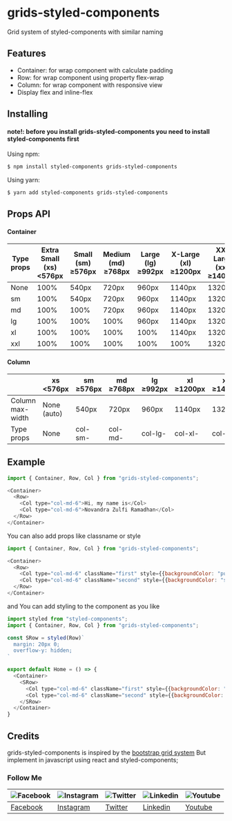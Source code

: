 # grids-styled-components

Grid system of styled-components with similar naming

## Features

- Container: for wrap component with calculate padding
- Row: for wrap component using property flex-wrap
- Column: for wrap component with responsive view
- Display flex and inline-flex

## Installing

#### note!: before you install grids-styled-components you need to install styled-components first

Using npm:

```bash
$ npm install styled-components grids-styled-components
```

Using yarn:

```bash
$ yarn add styled-components grids-styled-components
```

## Props API

#### Container

| Type props | Extra Small (xs)  <576px | Small (sm)  ≥576px | Medium (md)  ≥768px | Large (lg)  ≥992px | X-Large (xl)  ≥1200px | XX-Large (xxl)  ≥1400px |
|------------|--------------------------|--------------------|---------------------|--------------------|-----------------------|-------------------------|
| None       | 100%                     | 540px              | 720px               | 960px              | 1140px                | 1320px                  |
| sm         | 100%                     | 540px              | 720px               | 960px              | 1140px                | 1320px                  |
| md         | 100%                     | 100%               | 720px               | 960px              | 1140px                | 1320px                  |
| lg         | 100%                     | 100%               | 100%                | 960px              | 1140px                | 1320px                  |
| xl         | 100%                     | 100%               | 100%                | 100%               | 1140px                | 1320px                  |
| xxl        | 100%                     | 100%               | 100%                | 100%               | 100%                  | 1320px                  |

#### Column

|                   | xs  <576px  | sm  ≥576px | md  ≥768px | lg  ≥992px | xl  ≥1200px | xxl  ≥1400px |
|-------------------|-------------|------------|------------|------------|-------------|--------------|
| Column  max-width | None (auto) | 540px      | 720px      | 960px      | 1140px      | 1320px       |
| Type props        | None        | col-sm-    | col-md-    | col-lg-    | col-xl-     | col-xxl-     |

## Example

```js
import { Container, Row, Col } from "grids-styled-components";

<Container>
  <Row>
    <Col type="col-md-6">Hi, my name is</Col>
    <Col type="col-md-6">Novandra Zulfi Ramadhan</Col>
  </Row>
</Container>
```

You can also add props like classname or style

```js
import { Container, Row, Col } from "grids-styled-components";

<Container>
  <Row>
    <Col type="col-md-6" className="first" style={{backgroundColor: "purple"}}>Hi, my name is</Col>
    <Col type="col-md-6" className="second" style={{backgroundColor: "skyblue"}}>Novandra Zulfi Ramadhan</Col>
  </Row>
</Container>
```

and You can add styling to the component as you like
```js
import styled from "styled-components";
import { Container, Row, Col } from "grids-styled-components";

const SRow = styled(Row)`
  margin: 20px 0;
  overflow-y: hidden;
`

export default Home = () => {
  <Container>
    <SRow>
      <Col type="col-md-6" className="first" style={{backgroundColor: "purple"}}>Hi, my name is</Col>
      <Col type="col-md-6" className="second" style={{backgroundColor: "skyblue"}}>Novandra Zulfi Ramadhan</Col>
    </SRow>
  </Container>
}
```

## Credits
grids-styled-components is inspired by the [bootstrap grid system](https://getbootstrap.com/docs/5.0/layout/grid/) But implement in javascript using react and styled-components;

### Follow Me

![Facebook](https://raw.githubusercontent.com/gilbarbara/logos/master/logos/facebook.svg) | ![Instagram](https://raw.githubusercontent.com/gilbarbara/logos/master/logos/instagram.svg) | ![Twitter](https://raw.githubusercontent.com/gilbarbara/logos/master/logos/twitter.svg) | ![Linkedin](https://raw.githubusercontent.com/gilbarbara/logos/master/logos/linkedin.svg) | ![Youtube](https://raw.githubusercontent.com/gilbarbara/logos/master/logos/youtube.svg) |
--- | --- | --- | --- | --- |
[Facebook](https://www.facebook.com/iNoozura) | [Instagram](https://instagram.com/inozura) | [Twitter](https://twitter.com/inoozura) | [Linkedin](https://www.linkedin.com/in/novandra-zulfi-ramadhan-33ab2a1aa/) | [Youtube](https://www.youtube.com/channel/UCkMufXWiJI1unr8eLpci6FA) |